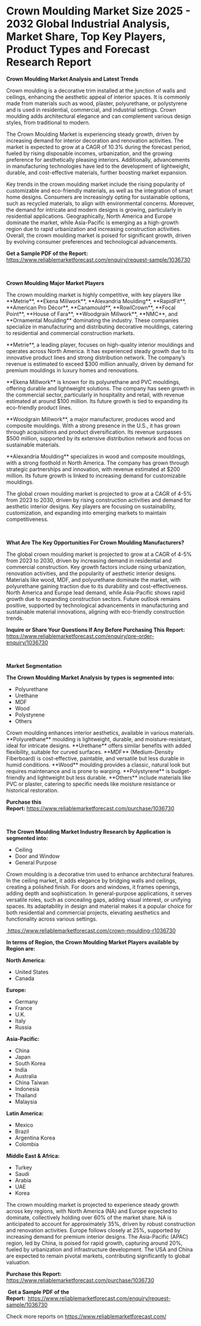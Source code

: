 <p><h1>Crown Moulding Market Size 2025 - 2032 Global Industrial Analysis, Market Share, Top Key Players, Product Types and Forecast Research Report</h1></p><p><strong>Crown Moulding Market Analysis and Latest Trends</strong></p>
<p><p>Crown moulding is a decorative trim installed at the junction of walls and ceilings, enhancing the aesthetic appeal of interior spaces. It is commonly made from materials such as wood, plaster, polyurethane, or polystyrene and is used in residential, commercial, and industrial settings. Crown moulding adds architectural elegance and can complement various design styles, from traditional to modern.</p><p>The Crown Moulding Market is experiencing steady growth, driven by increasing demand for interior decoration and renovation activities. The market is expected to grow at a CAGR of 10.3% during the forecast period, fueled by rising disposable incomes, urbanization, and the growing preference for aesthetically pleasing interiors. Additionally, advancements in manufacturing technologies have led to the development of lightweight, durable, and cost-effective materials, further boosting market expansion.</p><p>Key trends in the crown moulding market include the rising popularity of customizable and eco-friendly materials, as well as the integration of smart home designs. Consumers are increasingly opting for sustainable options, such as recycled materials, to align with environmental concerns. Moreover, the demand for intricate and modern designs is growing, particularly in residential applications. Geographically, North America and Europe dominate the market, while Asia-Pacific is emerging as a high-growth region due to rapid urbanization and increasing construction activities. Overall, the crown moulding market is poised for significant growth, driven by evolving consumer preferences and technological advancements.</p></p>
<p><strong>Get a Sample PDF of the Report:&nbsp;</strong> <a href="https://www.reliablemarketforecast.com/enquiry/request-sample/1036730?utm_campaign=1890&utm_medium=2&utm_source=Github&utm_content=ia&utm_term=26012025&utm_id=crown-moulding">https://www.reliablemarketforecast.com/enquiry/request-sample/1036730</a></p>
<p>&nbsp;</p>
<p><strong>Crown Moulding Major Market Players</strong></p>
<p><p>The crown moulding market is highly competitive, with key players like **Metrie**, **Ekena Millwork**, **Alexandria Moulding**, **RapidFit**, **American Pro Décor**, **Canamould**, **RowlCrown**, **Focal Point**, **House of Fara**, **Woodgrain Millwork**, **NMC**, and **Ornamental Moulding** dominating the industry. These companies specialize in manufacturing and distributing decorative mouldings, catering to residential and commercial construction markets.</p><p>**Metrie**, a leading player, focuses on high-quality interior mouldings and operates across North America. It has experienced steady growth due to its innovative product lines and strong distribution network. The company’s revenue is estimated to exceed $300 million annually, driven by demand for premium mouldings in luxury homes and renovations.</p><p>**Ekena Millwork** is known for its polyurethane and PVC mouldings, offering durable and lightweight solutions. The company has seen growth in the commercial sector, particularly in hospitality and retail, with revenue estimated at around $100 million. Its future growth is tied to expanding its eco-friendly product lines.</p><p>**Woodgrain Millwork**, a major manufacturer, produces wood and composite mouldings. With a strong presence in the U.S., it has grown through acquisitions and product diversification. Its revenue surpasses $500 million, supported by its extensive distribution network and focus on sustainable materials.</p><p>**Alexandria Moulding** specializes in wood and composite mouldings, with a strong foothold in North America. The company has grown through strategic partnerships and innovation, with revenue estimated at $200 million. Its future growth is linked to increasing demand for customizable mouldings.</p><p>The global crown moulding market is projected to grow at a CAGR of 4-5% from 2023 to 2030, driven by rising construction activities and demand for aesthetic interior designs. Key players are focusing on sustainability, customization, and expanding into emerging markets to maintain competitiveness.</p></p>
<p>&nbsp;</p>
<p><strong>What Are The Key Opportunities For Crown Moulding Manufacturers?</strong></p>
<p><p>The global crown moulding market is projected to grow at a CAGR of 4-5% from 2023 to 2030, driven by increasing demand in residential and commercial construction. Key growth factors include rising urbanization, renovation activities, and the popularity of aesthetic interior designs. Materials like wood, MDF, and polyurethane dominate the market, with polyurethane gaining traction due to its durability and cost-effectiveness. North America and Europe lead demand, while Asia-Pacific shows rapid growth due to expanding construction sectors. Future outlook remains positive, supported by technological advancements in manufacturing and sustainable material innovations, aligning with eco-friendly construction trends.</p></p>
<p><strong>Inquire or Share Your Questions If Any Before Purchasing This Report:</strong> <a href="https://www.reliablemarketforecast.com/enquiry/pre-order-enquiry/1036730?utm_campaign=1890&utm_medium=2&utm_source=Github&utm_content=ia&utm_term=26012025&utm_id=crown-moulding">https://www.reliablemarketforecast.com/enquiry/pre-order-enquiry/1036730</a></p>
<p>&nbsp;</p>
<p><strong>Market Segmentation</strong></p>
<p><strong>The Crown Moulding Market Analysis by types is segmented into:</strong></p>
<p><ul><li>Polyurethane</li><li>Urethane</li><li>MDF</li><li>Wood</li><li>Polystyrene</li><li>Others</li></ul></p>
<p><p>Crown moulding enhances interior aesthetics, available in various materials. **Polyurethane** moulding is lightweight, durable, and moisture-resistant, ideal for intricate designs. **Urethane** offers similar benefits with added flexibility, suitable for curved surfaces. **MDF** (Medium-Density Fiberboard) is cost-effective, paintable, and versatile but less durable in humid conditions. **Wood** moulding provides a classic, natural look but requires maintenance and is prone to warping. **Polystyrene** is budget-friendly and lightweight but less durable. **Others** include materials like PVC or plaster, catering to specific needs like moisture resistance or historical restoration.</p></p>
<p><strong>Purchase this Report:&nbsp;</strong><a href="https://www.reliablemarketforecast.com/purchase/1036730?utm_campaign=1890&utm_medium=2&utm_source=Github&utm_content=ia&utm_term=26012025&utm_id=crown-moulding">https://www.reliablemarketforecast.com/purchase/1036730</a></p>
<p>&nbsp;</p>
<p><strong>The Crown Moulding Market Industry Research by Application is segmented into:</strong></p>
<p><ul><li>Ceiling</li><li>Door and Window</li><li>General Purpose</li></ul></p>
<p><p>Crown moulding is a decorative trim used to enhance architectural features. In the ceiling market, it adds elegance by bridging walls and ceilings, creating a polished finish. For doors and windows, it frames openings, adding depth and sophistication. In general-purpose applications, it serves versatile roles, such as concealing gaps, adding visual interest, or unifying spaces. Its adaptability in design and material makes it a popular choice for both residential and commercial projects, elevating aesthetics and functionality across various settings.</p></p>
<p><a href="https://www.reliablemarketforecast.com/crown-moulding-r1036730?utm_campaign=1890&utm_medium=2&utm_source=Github&utm_content=ia&utm_term=26012025&utm_id=crown-moulding">&nbsp;https://www.reliablemarketforecast.com/crown-moulding-r1036730</a></p>
<p><strong>In terms of Region, the Crown Moulding Market Players available by Region are:</strong></p>
<p>
    <p> <strong> North America: </strong>
        <ul>
            <li>United States</li>
            <li>Canada</li>
        </ul>
        </p> 
    <p> <strong> Europe: </strong>
        <ul>
            <li>Germany</li>
            <li>France</li>
            <li>U.K.</li>
            <li>Italy</li>
            <li>Russia</li>
        </ul>
        </p> 
    <p> <strong> Asia-Pacific: </strong>
        <ul>
            <li>China</li>
            <li>Japan</li>
            <li>South Korea</li>
            <li>India</li>
            <li>Australia</li>
            <li>China Taiwan</li>
            <li>Indonesia</li>
            <li>Thailand</li>
            <li>Malaysia</li>
        </ul>
        </p> 
    <p> <strong> Latin America: </strong>
        <ul>
            <li>Mexico</li>
            <li>Brazil</li>
            <li>Argentina Korea</li>
            <li>Colombia</li>
        </ul>
        </p> 
    <p> <strong> Middle East & Africa: </strong>
        <ul>
            <li>Turkey</li>
            <li>Saudi</li>
            <li>Arabia</li>
            <li>UAE</li>
            <li>Korea</li>
        </ul>
    </p>
    </p>
<p><p>The crown moulding market is projected to experience steady growth across key regions, with North America (NA) and Europe expected to dominate, collectively holding over 60% of the market share. NA is anticipated to account for approximately 35%, driven by robust construction and renovation activities. Europe follows closely at 25%, supported by increasing demand for premium interior designs. The Asia-Pacific (APAC) region, led by China, is poised for rapid growth, capturing around 20%, fueled by urbanization and infrastructure development. The USA and China are expected to remain pivotal markets, contributing significantly to global valuation.</p></p>
<p><strong>Purchase this Report: </strong><a href="https://www.reliablemarketforecast.com/purchase/1036730?utm_campaign=1890&utm_medium=2&utm_source=Github&utm_content=ia&utm_term=26012025&utm_id=crown-moulding">https://www.reliablemarketforecast.com/purchase/1036730</a></p>
<p>&nbsp;<strong>Get a Sample PDF of the Report:&nbsp;&nbsp;</strong><a href="https://www.reliablemarketforecast.com/enquiry/request-sample/1036730?utm_campaign=1890&utm_medium=2&utm_source=Github&utm_content=ia&utm_term=26012025&utm_id=crown-moulding">https://www.reliablemarketforecast.com/enquiry/request-sample/1036730</a></p>
<p><strong></strong></p>
<p>Check more reports on <a href="https://www.reliablemarketforecast.com/?utm_campaign=1890&utm_medium=2&utm_source=Github&utm_content=ia&utm_term=26012025&utm_id=crown-moulding">https://www.reliablemarketforecast.com/</a></p>
